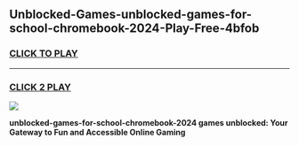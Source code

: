 
## Unblocked-Games-unblocked-games-for-school-chromebook-2024-Play-Free-4bfob
<h3>
<a href="https://premium76.site?title=unblocked-games-for-school-chromebook-2024&ref=23A">CLICK TO PLAY</a></h3>
<hr>

<h3>
<a href="https://premium76.site?title=unblocked-games-for-school-chromebook-2024&ref=23A">CLICK 2 PLAY</a>
  
</h3>

<a href="https://premium76.site?title=unblocked-games-for-school-chromebook-2024&ref=23A"><img src="https://clearcache.store/games.png"></a>


**unblocked-games-for-school-chromebook-2024 games unblocked: Your Gateway to Fun and Accessible Online Gaming**
